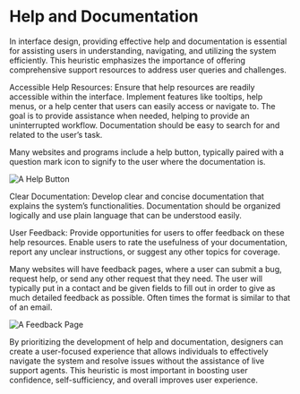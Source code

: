 # Help and Documentation

In interface design, providing effective help and documentation is essential for assisting users in
understanding, navigating, and utilizing the system efficiently. This heuristic emphasizes the
importance of offering comprehensive support resources to address user queries and challenges.


Accessible Help Resources: Ensure that help resources are readily accessible within the interface. Implement
features like tooltips, help menus, or a help center that users can easily access or navigate to. The goal
is to provide assistance when needed, helping to provide an uninterrupted workflow. Documentation should be
easy to search for and related to the user’s task.


Many websites and programs include a help button, typically paired with a question mark icon 
to signify to the user where the documentation is.


![A Help Button](/lessons/lesson10-graphics/help.png)


Clear Documentation: Develop clear and concise documentation that explains the system’s functionalities.
Documentation should be organized logically and use plain language that can be understood easily.


User Feedback: Provide opportunities for users to offer feedback on these help resources. Enable users to
rate the usefulness of your documentation, report any unclear instructions, or suggest any other topics for
coverage.


Many websites will have feedback pages, where a user can submit a bug, request help, or send any other 
request that they need. The user will typically put in a contact and be given fields to fill out in order 
to give as much detailed feedback as possible. Often times the format is similar to that of an email.


![A Feedback Page](/lessons/lesson10-graphics/feedback.png)


By prioritizing the development of help and documentation, designers can create a user-focused experience 
that allows individuals to effectively navigate the system and resolve issues without the assistance of live 
support agents. This heuristic is most important in boosting user confidence, self-sufficiency, and overall 
improves user experience.
